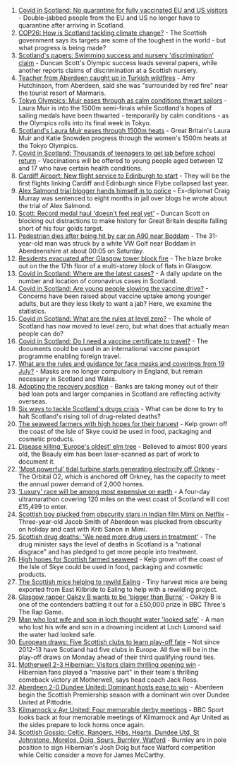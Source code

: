 1. [Covid in Scotland: No quarantine for fully vaccinated EU and US visitors](https://www.bbc.co.uk/news/uk-scotland-58053135) - Double-jabbed people from the EU and US no longer have to quarantine after arriving in Scotland.
2. [COP26: How is Scotland tackling climate change?](https://www.bbc.co.uk/news/uk-scotland-57970435) - The Scottish government says its targets are some of the toughest in the world - but what progress is being made?
3. [Scotland's papers: Swimming success and nursery 'discrimination' claim](https://www.bbc.co.uk/news/uk-scotland-58053253) - Duncan Scott's Olympic success leads several papers, while another reports claims of discrimination at a Scottish nursery.
4. [Teacher from Aberdeen caught up in Turkish wildfires](https://www.bbc.co.uk/news/uk-scotland-north-east-orkney-shetland-58049594) - Amy Hutchinson, from Aberdeen, said she was "surrounded by red fire" near the tourist resort of Marmaris.
5. [Tokyo Olympics: Muir eases through as calm conditions thwart sailors](https://www.bbc.co.uk/sport/olympics/58032308) - Laura Muir is into the 1500m semi-finals while Scotland's hopes of sailing medals have been thwarted - temporarily by calm conditions - as the Olympics rolls into its final week in Tokyo.
6. [Scotland's Laura Muir eases through 1500m heats](https://www.bbc.co.uk/sport/olympics/58051856) - Great Britain's Laura Muir and Katie Snowden progress through the women's 1500m heats at the Tokyo Olympics.
7. [Covid in Scotland: Thousands of teenagers to get jab before school return](https://www.bbc.co.uk/news/uk-scotland-58042470) - Vaccinations will be offered to young people aged between 12 and 17 who have certain health conditions.
8. [Cardiff Airport: New flight service to Edinburgh to start](https://www.bbc.co.uk/news/uk-wales-58049504) - They will be the first flights linking Cardiff and Edinburgh since Flybe collapsed last year.
9. [Alex Salmond trial blogger hands himself in to police](https://www.bbc.co.uk/news/uk-scotland-58047830) - Ex-diplomat Craig Murray was sentenced to eight months in jail over blogs he wrote about the trial of Alex Salmond.
10. [Scott: Record medal haul 'doesn't feel real yet'](https://www.bbc.co.uk/sport/olympics/58047645) - Duncan Scott on blocking out distractions to make history for Great Britain despite falling short of his four golds target.
11. [Pedestrian dies after being hit by car on A90 near Boddam](https://www.bbc.co.uk/news/uk-scotland-north-east-orkney-shetland-58047825) - The 31-year-old man was struck by a white VW Golf near Boddam in Aberdeenshire at about 00:05 on Saturday.
12. [Residents evacuated after Glasgow tower block fire](https://www.bbc.co.uk/news/uk-scotland-glasgow-west-58046347) - The blaze broke out on the the 17th floor of a multi-storey block of flats in Glasgow.
13. [Covid in Scotland: Where are the latest cases?](https://www.bbc.co.uk/news/uk-scotland-53511877) - A daily update on the number and location of coronavirus cases in Scotland.
14. [Covid in Scotland: Are young people slowing the vaccine drive?](https://www.bbc.co.uk/news/uk-scotland-57915106) - Concerns have been raised about vaccine uptake among younger adults, but are they less likely to want a jab? Here, we examine the statistics.
15. [Covid in Scotland: What are the rules at level zero?](https://www.bbc.co.uk/news/uk-scotland-53166816) - The whole of Scotland has now moved to level zero, but what does that actually mean people can do?
16. [Covid in Scotland: Do I need a vaccine certificate to travel?](https://www.bbc.co.uk/news/uk-scotland-57519070) - The documents could be used in an international vaccine passport programme enabling foreign travel.
17. [What are the rules and guidance for face masks and coverings from 19 July?](https://www.bbc.co.uk/news/health-51205344) - Masks are no longer compulsory in England, but remain necessary in Scotland and Wales.
18. [Adopting the recovery position](https://www.bbc.co.uk/news/uk-scotland-58047221) - Banks are taking money out of their bad loan pots and larger companies in Scotland are reflecting activity overseas.
19. [Six ways to tackle Scotland's drugs crisis](https://www.bbc.co.uk/news/uk-scotland-glasgow-west-48921696) - What can be done to try to halt Scotland's rising toll of drug-related deaths?
20. [The seaweed farmers with high hopes for their harvest](https://www.bbc.co.uk/news/uk-scotland-57996627) - Kelp grown off the coast of the Isle of Skye could be used in food, packaging and cosmetic products.
21. [Disease killing 'Europe's oldest' elm tree](https://www.bbc.co.uk/news/uk-scotland-highlands-islands-58013952) - Believed to almost 800 years old, the Beauly elm has been laser-scanned as part of work to document it.
22. ['Most powerful' tidal turbine starts generating electricity off Orkney](https://www.bbc.co.uk/news/uk-scotland-north-east-orkney-shetland-57991351) - The Orbital O2, which is anchored off Orkney, has the capacity to meet the annual power demand of 2,000 homes.
23. ['Luxury' race will be among most expensive on earth](https://www.bbc.co.uk/news/uk-scotland-57975285) - A four-day ultramarathon covering 120 miles on the west coast of Scotland will cost £15,499 to enter.
24. [Scottish boy plucked from obscurity stars in Indian film Mimi on Netflix](https://www.bbc.co.uk/news/uk-scotland-north-east-orkney-shetland-57983621) - Three-year-old Jacob Smith of Aberdeen was plucked from obscurity on holiday and cast with Kriti Sanon in Mimi.
25. [Scottish drug deaths: 'We need more drug users in treatment'](https://www.bbc.co.uk/news/uk-scotland-58029815) - The drug minister says the level of deaths in Scotland is a "national disgrace" and has pledged to get more people into treatment.
26. [High hopes for Scottish farmed seaweed](https://www.bbc.co.uk/news/uk-scotland-58020364) - Kelp grown off the coast of the Isle of Skye could be used in food, packaging and cosmetic products.
27. [The Scottish mice helping to rewild Ealing](https://www.bbc.co.uk/news/uk-scotland-58002484) - Tiny harvest mice are being exported from East Kilbride to Ealing to help with a rewilding project.
28. [Glasgow rapper Oakzy B wants to be 'bigger than Burns'](https://www.bbc.co.uk/news/uk-scotland-57982866) - Oakzy B is one of the contenders battling it out for a £50,000 prize in BBC Three's The Rap Game.
29. [Man who lost wife and son in loch thought water 'looked safe'](https://www.bbc.co.uk/news/uk-scotland-glasgow-west-57968728) - A man who lost his wife and son in a drowning incident at Loch Lomond said the water had looked safe.
30. [European draws: Five Scottish clubs to learn play-off fate](https://www.bbc.co.uk/sport/football/58048757) - Not since 2012-13 have Scotland had five clubs in Europe. All five will be in the play-off draws on Monday ahead of their third qualifying round ties.
31. [Motherwell 2-3 Hibernian: Visitors claim thrilling opening win](https://www.bbc.co.uk/sport/football/57958660) - Hibernian fans played a "massive part" in their team's thrilling comeback victory at Motherwell, says head coach Jack Ross.
32. [Aberdeen 2-0 Dundee United: Dominant hosts ease to win](https://www.bbc.co.uk/sport/football/57958659) - Aberdeen begin the Scottish Premiership season with a dominant win over Dundee United at Pittodrie.
33. [Kilmarnock v Ayr United: Four memorable derby meetings](https://www.bbc.co.uk/sport/football/57998617) - BBC Sport looks back at four memorable meetings of Kilmarnock and Ayr United as the sides prepare to lock horns once again.
34. [Scottish Gossip: Celtic, Rangers, Hibs, Hearts, Dundee Utd, St Johnstone, Morelos, Doig, Spurs, Burnley, Watford](https://www.bbc.co.uk/sport/football/58053823) - Burnley are in pole position to sign Hibernian's Josh Doig but face Watford competition while Celtic consider a move for James McCarthy.
